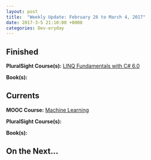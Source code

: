 ```yaml
---
layout: post
title:  "Weekly Update: February 26 to March 4, 2017"
date: 2017-3-5 21:10:00 +0000
categories: Dev-eryday
---
```




Finished
--------
**PluralSight Course(s):** [LINQ Fundamentals with C# 6.0][linq]

**Book(s):** 

Currents
--------
**MOOC Course:** [Machine Learning][ML]

**PluralSight Course(s):** 

**Book(s):** 

On the Next...
--------

[ML]: https://www.coursera.org/learn/machine-learning/
[linq]: https://app.pluralsight.com/library/courses/linq-fundamentals-csharp-6/table-of-contents
